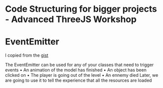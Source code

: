 # Code Structuring for bigger projects - Advanced ThreeJS Workshop


# EventEmitter

I copied from the [gist](https://gist.github.com/brunosimon/120acda915e6629e3a4d497935b16bdf?permalink_comment_id=3964343#gistcomment-3964343)

The EventEmitter can be used for any of your classes that need to trigger
events
• An animation of the model has finished
• An object has been clicked on
• The player is going out of the level
• An ennemy died
Later, we are going to use it to tell the experience that all the resources are
loaded

